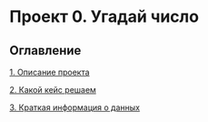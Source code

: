 # Проект 0. Угадай число

## Оглавление
[1. Описание проекта](https://github.com/DenSGeorge/Turneps/blob/main/project_0/README.MD)

[2. Какой кейс решаем](https://github.com/DenSGeorge/Turneps/blob/main/project_0/README.MD)

[3. Краткая информация о данных](https://github.com/DenSGeorge/Turneps/blob/main/project_0/README.MD)